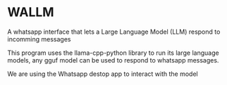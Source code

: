 # WALLM
A whatsapp interface that lets a Large Language Model (LLM) respond to incomming messages

This program uses the llama-cpp-python library to run its large language models, any gguf model can be used to respond
to whatsapp messages.

We are using the Whatsapp destop app to interact with the model

